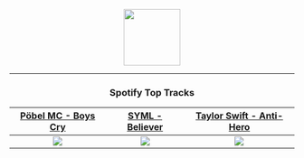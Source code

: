 <p align="center">
  <a href="https://www.tobiasmichael.de">
    <img src="https://tm-website-static.s3.eu-central-1.amazonaws.com/logo.png" width="100" height="100"/>
  </a>
</p>

---

<h3 align="center">Spotify Top Tracks</h3>

[Pöbel MC - Boys Cry](https://open.spotify.com/track/7eWLYBs0LitQiW4bmyZbG3)|[SYML - Believer](https://open.spotify.com/track/4QthYp34wrGAPQEvbz9QNS)|[Taylor Swift - Anti-Hero](https://open.spotify.com/track/0V3wPSX9ygBnCm8psDIegu)
:---:|:----:|:----:
<img src="https://i.scdn.co/image/ab67616d00001e029277a5e6a4075358ced6387f"/>|<img src="https://i.scdn.co/image/ab67616d00001e0215ca10fdbe28ba5205adc0cf"/>|<img src="https://i.scdn.co/image/ab67616d00001e02bb54dde68cd23e2a268ae0f5"/>